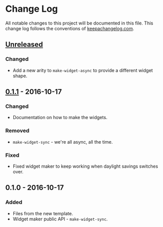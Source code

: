 # Change Log
All notable changes to this project will be documented in this file. This change log follows the conventions of [keepachangelog.com](http://keepachangelog.com/).

## [Unreleased][unreleased]
### Changed
- Add a new arity to `make-widget-async` to provide a different widget shape.

## [0.1.1] - 2016-10-17
### Changed
- Documentation on how to make the widgets.

### Removed
- `make-widget-sync` - we're all async, all the time.

### Fixed
- Fixed widget maker to keep working when daylight savings switches over.

## 0.1.0 - 2016-10-17
### Added
- Files from the new template.
- Widget maker public API - `make-widget-sync`.

[unreleased]: https://github.com/your-name/coins/compare/0.1.1...HEAD
[0.1.1]: https://github.com/your-name/coins/compare/0.1.0...0.1.1
